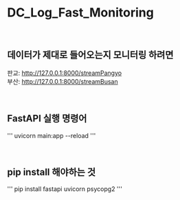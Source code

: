 # DC_Log_Fast_Monitoring

<br>

## 데이터가 제대로 들어오는지 모니터링 하려면
판교: http://127.0.0.1:8000/streamPangyo
<br>
부산: http://127.0.0.1:8000/streamBusan


<br>

## FastAPI 실행 명령어

'''
uvicorn main:app --reload
'''


<br>

## pip install 해야하는 것

'''
pip install fastapi uvicorn psycopg2
'''
